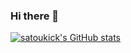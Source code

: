### Hi there 👋

[![satoukick's GitHub stats](https://github-readme-stats.vercel.app/api?username=satoukick)](https://github.com/anuraghazra/github-readme-stats)

<!--
**satoukick/satoukick** is a ✨ _special_ ✨ repository because its `README.md` (this file) appears on your GitHub profile.

Here are some ideas to get you started:

- 🔭 I’m currently working on ...
- 🌱 I’m currently learning ...
- 👯 I’m looking to collaborate on ...
- 🤔 I’m looking for help with ...
- 💬 Ask me about ...
- 📫 How to reach me: ...
- 😄 Pronouns: ...
- ⚡ Fun fact: ...
-->

